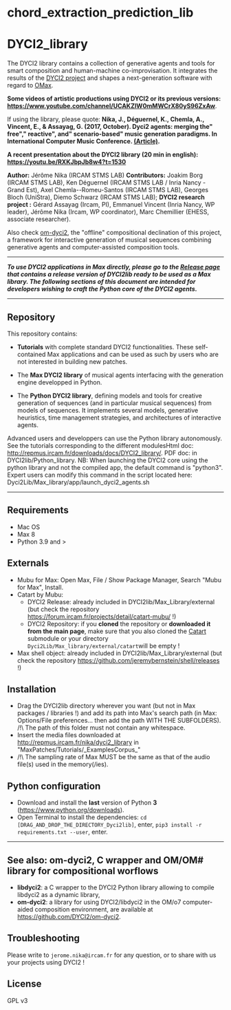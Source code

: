 # chord_extraction_prediction_lib

# DYCI2_library


The DYCI2 library contains a collection of generative agents and tools for smart composition and human-machine co-improvisation. 
It integrates the results of the [DYCI2 project](http://repmus.ircam.fr/dyci2/home) and shapes a next-generation software with regard to [OMax](https://github.com/DYCI2/OMax4). 

__Some videos of  artistic productions using DYCI2 or its previous versions: https://www.youtube.com/channel/UCAKZIW0mMWCrX80yS96ZxAw__.

If using the library, please quote: __Nika, J., Déguernel, K., Chemla, A., Vincent, E., & Assayag, G. (2017, October). Dyci2 agents: merging the" free"," reactive", and" scenario-based" music generation paradigms. In International Computer Music Conference. [(Article)](https://hal.archives-ouvertes.fr/hal-01583089/document).__

__A recent presentation about the DYCI2 library (20 min in english): https://youtu.be/RXKJbpJb8w4?t=1530__

__Author:__ Jérôme Nika (IRCAM STMS LAB)
__Contributors:__ Joakim Borg (IRCAM STMS LAB), Ken Déguernel (IRCAM STMS LAB / Inria Nancy - Grand Est), Axel Chemla--Romeu-Santos (IRCAM STMS LAB), Georges Bloch (UniStra), Diemo Schwarz (IRCAM STMS LAB); 
__DYCI2 research project :__ Gérard Assayag (Ircam, PI), Emmanuel Vincent (Inria Nancy, WP leader), Jérôme Nika (Ircam, WP coordinator), Marc Chemillier (EHESS, associate researcher).

Also check [om-dyci2](https://github.com/DYCI2/om-dyci2), the "offline" compositional declination of this project, a framework for interactive generation of musical sequences combining generative agents and computer-assisted composition tools.

------
_**To use DYCI2 applications in Max directly, please go to the [Release page](https://github.com/DYCI2/Dyci2Lib/releases) that contains a release version of DYCI2lib ready to be used as a Max library. The following sections of this document are intended for developers wishing to craft the Python core of the DYCI2 agents.**_

------

## Repository

This repository contains: 

* __Tutorials__  with complete standard DYCI2 functionalities. These self-contained Max applications and can be used as such by users who are not interested in building new patches.

* The __Max DYCI2 library__ of musical agents interfacing with the generation engine developped in Python. 

* The __Python DYCI2 library__, defining models and tools for creative generation of sequences (and in particular musical sequences) from models of sequences. It implements several models, generative heuristics, time management strategies, and architectures of interactive agents. 

Advanced users and developpers can use the Python library autonomously. See the tutorials corresponding to the different modulesHtml doc: http://repmus.ircam.fr/downloads/docs/DYCI2_library/. PDF doc: in DYCI2lib/Python_library.
NB: When launching the DYCI2 core using the python library and not the compiled app, the default command is "python3". Expert users can modify this command in the script located here: Dyci2Lib/Max_library/app/launch_dyci2_agents.sh


------

## Requirements
* Mac OS
* Max 8
* Python 3.9 and >

## Externals
* Mubu for Max: Open Max, File / Show Package Manager, Search "Mubu for Max", Install.
* Catart by Mubu:
	* DYCI2 Release: already included in DYCI2lib/Max_Library/external (but check the repository https://forum.ircam.fr/projects/detail/catart-mubu/ !)
	* DYCI2 Repository: if you **cloned** the repository or **downloaded it from the main page**, make sure that you also cloned the [Catart](https://github.com/Ircam-RnD/catart-mubu) submodule or your directory `Dyci2Lib/Max_library/external/catart`will be empty !
* Max shell object: already included in DYCI2lib/Max_Library/external (but check the repository https://github.com/jeremybernstein/shell/releases !) 


## Installation
* Drag the DYCI2lib directory wherever you want (but not in Max packages / libraries !) and add its path into Max's search path (in Max: Options/File preferences... then add the path WITH THE SUBFOLDERS). /!\ The path of this folder must not contain any whitespace.
* Insert the media files downloaded at http://repmus.ircam.fr/nika/dyci2_library in "MaxPatches/Tutorials/\_ExamplesCorpus\_"
* /!\ The sampling rate of Max MUST be the same as that of the audio file(s) used in the memory(/ies).

## Python configuration
* Download and install the **last** version of Python **3** (https://www.python.org/downloads).
* Open Terminal to install the dependencies: `cd [DRAG_AND_DROP_THE_DIRECTORY_Dyci2lib]`, enter, `pip3 install -r requirements.txt --user`, enter.

------
## See also: om-dyci2, C wrapper and OM/OM\# library for compositional worflows
* __libdyci2__: a C wrapper to the DYCI2 Python library allowing to compile libdyci2 as a dynamic library,
* __om-dyci2__: a library for using DYCI2/libdyci2 in the OM/o7 computer-aided composition environment,
are available at https://github.com/DYCI2/om-dyci2.

## Troubleshooting
Please write to `jerome.nika@ircam.fr` for any question, or to share with us your projects using DYCI2 !

## License
GPL v3

